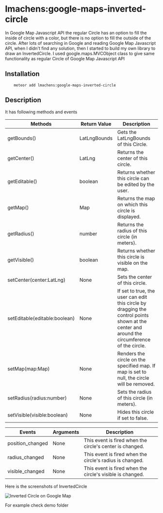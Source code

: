 # lmachens:google-maps-inverted-circle

In Google Map Javascript API the regular Circle has an option to fill the inside of circle with a color, but there is no option to fill the outside of the circle. After lots of searching in Google and reading Google Map Javascript API, when I didn't find any solution, then I started to build my own library to draw an InvertedCircle. I used google.maps.MVCObject class to give same functionality as regular Circle of  Google Map Javascript API

## Installation

```
    meteor add lmachens:google-maps-inverted-circle
```

## Description

It has following methods and events

| Methods  | Return Value | Description
| -------- | ------------ | ----------- 
| getBounds() | LatLngBounds | Gets the LatLngBounds of this Circle.
| getCenter() | LatLng | Returns the center of this circle.
| getEditable() | boolean | Returns whether this circle can be edited by the user.
| getMap() | Map | Returns the map on which this circle is displayed.
| getRadius() | number | Returns the radius of this circle (in meters).
| getVisible() | boolean | Returns whether this circle is visible on the map.
| setCenter(center:LatLng) | None | Sets the center of this circle.
| setEditable(editable:boolean) | None | If set to true, the user can edit this circle by dragging the control points shown at the center and around the circumference of the circle.
| setMap(map:Map) | None | Renders the circle on the specified map. If map is set to null, the circle will be removed.
| setRadius(radius:number) | None | Sets the radius of this circle (in meters).
| setVisible(visible:boolean) | None | Hides this circle if set to false.

| Events  | Arguments  | Description
| -------- | ------------ | ----------- 
| position_changed  | None  | This event is fired when the circle's center is changed.
| radius_changed  | None  | This event is fired when the circle's radius is changed.
| visible_changed  | None  | This event is fired when the circle's visible is changed.

Here is the screenshots of InvertedCircle

![Inverted Circle on Google Map](http://4.bp.blogspot.com/--mczRhxY_NM/UR_XNVE3_hI/AAAAAAAAAH4/bYOZ7zNZm4c/s1600/inverted-circle.png)

For example check demo folder

